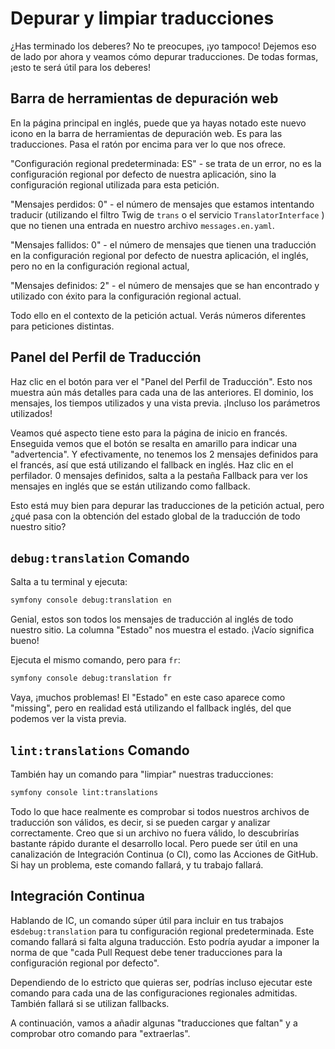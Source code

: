 # Depurar y limpiar traducciones

¿Has terminado los deberes? No te preocupes, ¡yo tampoco! Dejemos eso de lado por ahora y veamos cómo depurar traducciones. De todas formas, ¡esto te será útil para los deberes!

## Barra de herramientas de depuración web

En la página principal en inglés, puede que ya hayas notado este nuevo icono en la barra de herramientas de depuración web. Es para las traducciones. Pasa el ratón por encima para ver lo que nos ofrece.

"Configuración regional predeterminada: ES" - se trata de un error, no es la configuración regional por defecto de nuestra aplicación, sino la configuración regional utilizada para esta petición.

"Mensajes perdidos: 0" - el número de mensajes que estamos intentando traducir (utilizando el filtro Twig de `trans` o el servicio `TranslatorInterface` ) que no tienen una entrada en nuestro archivo `messages.en.yaml`.

"Mensajes fallidos: 0" - el número de mensajes que tienen una traducción en la configuración regional por defecto de nuestra aplicación, el inglés, pero no en la configuración regional actual,

"Mensajes definidos: 2" - el número de mensajes que se han encontrado y utilizado con éxito para la configuración regional actual.

Todo ello en el contexto de la petición actual. Verás números diferentes para peticiones distintas.

## Panel del Perfil de Traducción

Haz clic en el botón para ver el "Panel del Perfil de Traducción". Esto nos muestra aún más detalles para cada una de las anteriores. El dominio, los mensajes, los tiempos utilizados y una vista previa. ¡Incluso los parámetros utilizados!

Veamos qué aspecto tiene esto para la página de inicio en francés. Enseguida vemos que el botón se resalta en amarillo para indicar una "advertencia". Y efectivamente, no tenemos los 2 mensajes definidos para el francés, así que está utilizando el fallback en inglés. Haz clic en el perfilador. 0 mensajes definidos, salta a la pestaña Fallback para ver los mensajes en inglés que se están utilizando como fallback.

Esto está muy bien para depurar las traducciones de la petición actual, pero ¿qué pasa con la obtención del estado global de la traducción de todo nuestro sitio?

## `debug:translation` Comando

Salta a tu terminal y ejecuta:

```bash
symfony console debug:translation en
```

Genial, estos son todos los mensajes de traducción al inglés de todo nuestro sitio. La columna "Estado" nos muestra el estado. ¡Vacío significa bueno!

Ejecuta el mismo comando, pero para `fr`:

```bash
symfony console debug:translation fr
```

Vaya, ¡muchos problemas! El "Estado" en este caso aparece como "missing", pero en realidad está utilizando el fallback inglés, del que podemos ver la vista previa.

## `lint:translations` Comando

También hay un comando para "limpiar" nuestras traducciones:

```bash
symfony console lint:translations
```

Todo lo que hace realmente es comprobar si todos nuestros archivos de traducción son válidos, es decir, si se pueden cargar y analizar correctamente. Creo que si un archivo no fuera válido, lo descubrirías bastante rápido durante el desarrollo local. Pero puede ser útil en una canalización de Integración Continua (o CI), como las Acciones de GitHub. Si hay un problema, este comando fallará, y tu trabajo fallará.

## Integración Continua

Hablando de IC, un comando súper útil para incluir en tus trabajos es`debug:translation` para tu configuración regional predeterminada. Este comando fallará si falta alguna traducción. Esto podría ayudar a imponer la norma de que "cada Pull Request debe tener traducciones para la configuración regional por defecto".

Dependiendo de lo estricto que quieras ser, podrías incluso ejecutar este comando para cada una de las configuraciones regionales admitidas. También fallará si se utilizan fallbacks.

A continuación, vamos a añadir algunas "traducciones que faltan" y a comprobar otro comando para "extraerlas".
